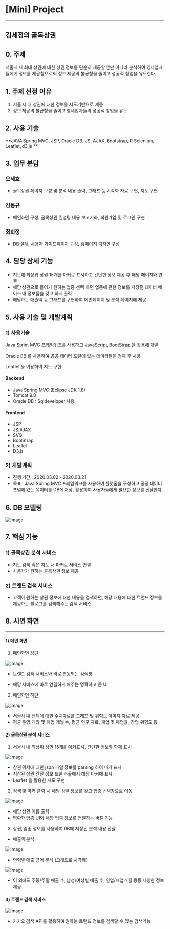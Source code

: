 # [Mini] Project

---

## 김세정의 골목상권



## 0. 주제  

서울시 내 최대 상권에 대한 상권 정보를 단순히 제공할 뿐만 아니라 분석하여 영세업자들에게 정보를 제공함으로써 정보 제공의 불균형을 줄이고 성공적 창업을 유도한다.



## 1. 주제 선정 이유

1. 서울 시 내 상권에 대한 정보를 지도기반으로 제동
2. 정보 제공의 불균형을 줄이고 영세업자들의 성공적 창업을 유도



## 2. 사용 기술 

**JAVA Spring MVC, JSP, Oracle DB, JS, AJAX, Bootstrap, R Selenium, Leaflet, d3.js **



## 3. 업무 분담 

### 오세호

- 골목상권 페이지 구성 및 분석 내용 출력, 그래프 등 시각화 자료 구현, 지도 구현

### 김동규

- 메인화면 구성, 골목상권 컨설팅 내용 보고서화, 회원가입 및 로그인 구현

### 최희정

- DB 설계, 사용자 가이드페이지 구성, 홈페이지 디자인 구성



## 4. 담당 상세 기능

- 지도에 최상위 상권 15개를 마커로 표시하고 간단한 정보 제공 후 해당 페이지와 연결
- 해당 상권으로 들어가 원하는 업종 선택 하면 업종에 관한 정보를 저장된 데이터 베이스 내 정보들을 갖고 와서 출력
- 해당하는 매출액 등 그래프를 구현하여 메인페이지 및 분석 페이지에 제공



## 5. 사용 기술 및 개발계획

### 1) 사용기술

Java Sprint MVC 프레임워크를 사용하고 JavaScript, BootStrap 을 활용해 개발

Oracle DB 를 사용하여 공공 데이터 포털에 있는 데이터들을 정제 후 사용

Leaflet 을 이용하여 지도 구현

#### Backend

- Java Spring MVC (Eclipse JDK 1.8)
- Tomcat 9.0
- Oracle DB : Sqldeveloper 사용

#### Frontend

- JSP
- JS,AJAX
- SVG
- BootStrap
- Leaflet
- D3.js



### 2) 개발 계획

- 진행 기간 : 2020.03.02 - 2020.03.21
- 목표 : Java Spring MVC 프레임워크를 사용하여 플랫폼을 구성하고 공공 데이터 포털에 있는 데이터를 DB에 저장, 활용하여 사용자들에게 필요한 정보를 전달한다.



## 6. DB 모델링

![image](https://user-images.githubusercontent.com/58541635/87240263-f67d7180-c452-11ea-9c72-ccea41d82453.png)



## 7. 핵심 기능

### 1) 골목상권 분석 서비스

- 지도 검색 혹은 지도 내 마커로 서비스 연결
- 사용자가 원하는 골목상권 정보 제공

### 2) 트랜드 검색 서비스

- 고객이 원하는 상권 정보에 대한 내용을 검색하면, 해당 내용에 대한 트랜드 정보를 제공하는 블로그를 검색해주는 검색 서비스



## 8. 시연 화면

---

#### 1) 메인 화면

1. 메인화면 상단

![image](https://user-images.githubusercontent.com/58541635/87240319-8fac8800-c453-11ea-836b-0a8d30cd53df.png)

- 트랜드 검색 서비스와 바로 연동되는 검색창

- 해당 서비스에 바로 연결하게 해주는 명확하고 큰 UI

  

2. 메인화면 하단

![image](https://user-images.githubusercontent.com/58541635/87240386-09447600-c454-11ea-9ca3-69f66f63f1a8.png)

- 서울시 내 전체에 대한 수치자료를 그래프 및 위험도 이미지 자료 제공
- 평균 운영 개월 및 폐업 개월 수, 평균 인구 자료, 개업 및 패업률, 창업 위험도 등



#### 2) 골목상권 분석 서비스

1. 서울시 내 최상위 상권 15개를 마커표시, 간단한 정보화 함께 표시

![image](https://user-images.githubusercontent.com/58541635/87240427-7eb04680-c454-11ea-8a8c-f6ef7726010f.png)

- 상권 위치에 대한 json 파일 정보를 parsing 하여 마커 표시
- 저장된 상권 간단 정보 또한 추출해서 해당 마커에 표시
- Leaflet 을 활용한 지도 구현



2. 검색 및 마커 클릭 시 해당 상권 정보를 갖고 업종 선택창으로 이동

![image](https://user-images.githubusercontent.com/58541635/87240572-8c1a0080-c455-11ea-83de-61b56178fae4.png)

- 해당 상권 이름 출력 
- 명확한 업종 UI와 해당 업종 정보를 전달하는 버튼 기능



3. 상권, 업종 정보를 사용하여 DB에 저장된 분석 내용 전달

- 매출액 분석

![image](https://user-images.githubusercontent.com/58541635/87240608-e024e500-c455-11ea-9a1d-b8413e3677ed.png)



- 연령별 매출 금액 분석 (그래프로 시각화)

![image](https://user-images.githubusercontent.com/58541635/87240627-17939180-c456-11ea-935a-23fccbf146c2.png)



- 이 외에도 주중/주말 매출 수, 남성/여성별 매출 수, 영업/패업개월 등등 다양한 정보 제공



#### 3) 트랜드 검색 서비스

![image](https://user-images.githubusercontent.com/58541635/87240666-76f1a180-c456-11ea-9e87-90b423bf7dd3.png)

- 카카오 검색 API를 활용하여 원하는 트랜드 정보를 검색할 수 있는 검색기능